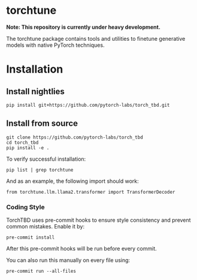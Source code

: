 
# torchtune

**Note: This repository is currently under heavy development.**

The torchtune package contains tools and utilities to finetune generative models with native PyTorch techniques.

# Installation

## Install nightlies

```
pip install git+https://github.com/pytorch-labs/torch_tbd.git
```

## Install from source

```
git clone https://github.com/pytorch-labs/torch_tbd
cd torch_tbd
pip install -e .
```

To verify successful installation:

```
pip list | grep torchtune
```

And as an example, the following import should work:

```
from torchtune.llm.llama2.transformer import TransformerDecoder
```

### Coding Style
TorchTBD uses pre-commit hooks to ensure style consistency and prevent common mistakes. Enable it by:

```
pre-commit install
```

After this pre-commit hooks will be run before every commit.

You can also run this manually on every file using:

```
pre-commit run --all-files
```
